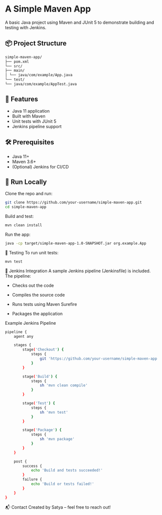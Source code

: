 # A Simple Maven App
A basic Java project using Maven and JUnit 5 to demonstrate building and testing with Jenkins.

## 📦 Project Structure

```bash
simple-maven-app/
├── pom.xml
└── src/
├── main/
│ └── java/com/example/App.java
└── test/
└── java/com/example/AppTest.java
```

## 🚀 Features

- Java 11 application
- Built with Maven
- Unit tests with JUnit 5
- Jenkins pipeline support

## 🛠️ Prerequisites

- Java 11+
- Maven 3.6+
- (Optional) Jenkins for CI/CD

## 🧪 Run Locally

Clone the repo and run:
```bash
git clone https://github.com/your-username/simple-maven-app.git
cd simple-maven-app
```
Build and test:
```bash
mvn clean install
```
Run the app:
```bash
java -cp target/simple-maven-app-1.0-SNAPSHOT.jar org.example.App
```
🧪 Testing
To run unit tests:
```bash
mvn test
```

🤖 Jenkins Integration
A sample Jenkins pipeline (Jenkinsfile) is included. The pipeline:

- Checks out the code

- Compiles the source code

- Runs tests using Maven Surefire

- Packages the application

Example Jenkins Pipeline
```bash
pipeline {
    agent any

    stages {
        stage('Checkout') {
            steps {
                git 'https://github.com/your-username/simple-maven-app.git'
            }
        }

        stage('Build') {
            steps {
                sh 'mvn clean compile'
            }
        }

        stage('Test') {
            steps {
                sh 'mvn test'
            }
        }

        stage('Package') {
            steps {
                sh 'mvn package'
            }
        }
    }

    post {
        success {
            echo 'Build and tests succeeded!'
        }
        failure {
            echo 'Build or tests failed!'
        }
    }
}
```

📬 Contact
Created by Satya – feel free to reach out!
